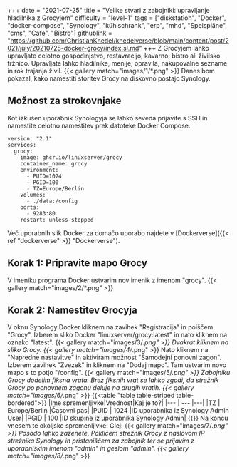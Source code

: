+++
date = "2021-07-25"
title = "Velike stvari z zabojniki: upravljanje hladilnika z Grocyjem"
difficulty = "level-1"
tags = ["diskstation", "Docker", "docker-compose", "Synology", "kühlschrank", "erp", "mhd", "Speispläne", "cms", "Cafe", "Bistro"]
githublink = "https://github.com/ChristianKnedel/knedelverse/blob/main/content/post/2021/july/20210725-docker-grocy/index.sl.md"
+++
Z Grocyjem lahko upravljate celotno gospodinjstvo, restavracijo, kavarno, bistro ali živilsko tržnico. Upravljate lahko hladilnike, menije, opravila, nakupovalne sezname in rok trajanja živil.
{{< gallery match="images/1/*.png" >}}
Danes bom pokazal, kako namestiti storitev Grocy na diskovno postajo Synology.
## Možnost za strokovnjake
Kot izkušen uporabnik Synologyja se lahko seveda prijavite s SSH in namestite celotno namestitev prek datoteke Docker Compose.
```
version: "2.1"
services:
  grocy:
    image: ghcr.io/linuxserver/grocy
    container_name: grocy
    environment:
      - PUID=1024
      - PGID=100
      - TZ=Europe/Berlin
    volumes:
      - ./data:/config
    ports:
      - 9283:80
    restart: unless-stopped

```
Več uporabnih slik Docker za domačo uporabo najdete v [Dockerverse]({{< ref "dockerverse" >}} "Dockerverse").
## Korak 1: Pripravite mapo Grocy
V imeniku programa Docker ustvarim nov imenik z imenom "grocy".
{{< gallery match="images/2/*.png" >}}

## Korak 2: Namestitev Grocyja
V oknu Synology Docker kliknem na zavihek "Registracija" in poiščem "Grocy". Izberem sliko Docker "linuxserver/grocy:latest" in nato kliknem na oznako "latest".
{{< gallery match="images/3/*.png" >}}
Dvakrat kliknem na sliko Grocy.
{{< gallery match="images/4/*.png" >}}
Nato kliknem na "Napredne nastavitve" in aktiviram možnost "Samodejni ponovni zagon". Izberem zavihek "Zvezek" in kliknem na "Dodaj mapo". Tam ustvarim novo mapo s to potjo "/config".
{{< gallery match="images/5/*.png" >}}
Zabojniku Grocy dodelim fiksna vrata. Brez fiksnih vrat se lahko zgodi, da strežnik Grocy po ponovnem zagonu deluje na drugih vratih.
{{< gallery match="images/6/*.png" >}}
{{<table "table table-striped table-bordered">}}
|Ime spremenljivke|Vrednost|Kaj je to?|
|--- | --- |---|
|TZ | Europe/Berlin |Časovni pas|
|PUID | 1024 |ID uporabnika iz Synology Admin User|
|PGID |	100 |ID skupine iz uporabnika Synology Admin|
{{</table>}}
Na koncu vnesem te okoljske spremenljivke: Glej:
{{< gallery match="images/7/*.png" >}}
Posodo lahko zaženete. Pokličem strežnik Grocy z naslovom IP strežnika Synology in pristaniščem za zabojnik ter se prijavim z uporabniškim imenom "admin" in geslom "admin".
{{< gallery match="images/8/*.png" >}}
